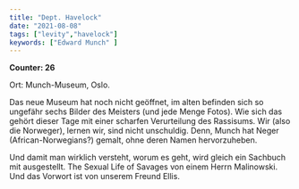 ```yaml
---
title: "Dept. Havelock"
date: "2021-08-08"
tags: ["levity","havelock"]
keywords: ["Edward Munch" ]
---
```

**Counter: 26**

Ort: Munch-Museum, Oslo.

Das neue Museum hat noch nicht geöffnet, im alten befinden sich so ungefähr sechs Bilder des Meisters (und jede Menge Fotos). Wie sich das gehört dieser Tage mit einer scharfen Verurteilung des Rassisums. Wir (also die Norweger), lernen wir, sind nicht unschuldig. Denn, Munch hat Neger (African-Norwegians?) gemalt, ohne deren Namen hervorzuheben.

Und damit man wirklich versteht, worum es geht, wird gleich ein Sachbuch mit ausgestellt. The Sexual Life of Savages von einem Herrn Malinowski. Und das Vorwort ist von unserem Freund Ellis.